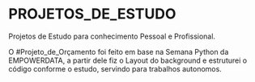 # PROJETOS_DE_ESTUDO
Projetos de Estudo para conhecimento Pessoal e Profissional.

O #Projeto_de_Orçamento foi feito em base na Semana Python da EMPOWERDATA, a partir dele fiz o Layout do background e estruturei o código conforme o estudo, servindo para trabalhos autonomos.
